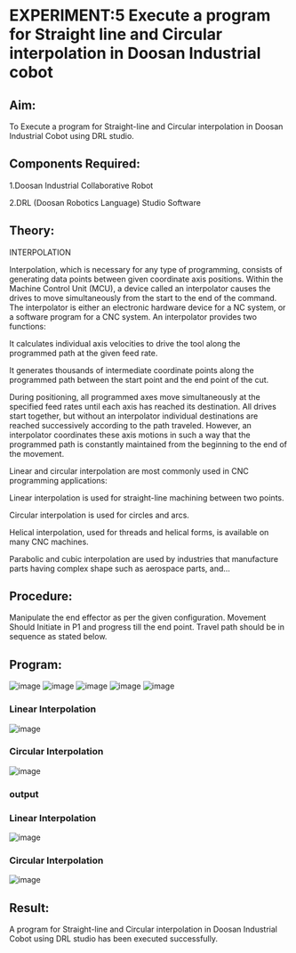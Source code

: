# EXPERIMENT:5 Execute a program for Straight line and Circular interpolation in Doosan Industrial cobot

## Aim: 
To Execute a program for Straight-line and Circular interpolation in Doosan Industrial Cobot using DRL studio.

## Components Required:

1.Doosan Industrial Collaborative Robot

2.DRL (Doosan Robotics Language) Studio Software

## Theory: 
INTERPOLATION

Interpolation, which is necessary for any type of programming, consists of generating data points between given coordinate axis positions. Within the Machine Control Unit (MCU), a device called an interpolator causes the drives to move simultaneously from the start to the end of the command. The interpolator is either an electronic hardware device for a NC system, or a software program for a CNC system. An interpolator provides two functions:

It calculates individual axis velocities to drive the tool along the programmed path at the given feed rate.

It generates thousands of intermediate coordinate points along the programmed path between the start point and the end point of the cut.

During positioning, all programmed axes move simultaneously at the specified feed rates until each axis has reached its destination. All drives start together, but without an interpolator individual destinations are reached successively according to the path traveled. However, an interpolator coordinates these axis motions in such a way that the programmed path is constantly maintained from the beginning to the end of the movement.

Linear and circular interpolation are most commonly used in CNC programming applications:

Linear interpolation is used for straight-line machining between two points.

Circular interpolation is used for circles and arcs.

Helical interpolation, used for threads and helical forms, is available on many CNC machines.

Parabolic and cubic interpolation are used by industries that manufacture parts having complex shape such as aerospace parts, and...

## Procedure:

Manipulate the end effector as per the given configuration. Movement Should Initiate in P1 and progress till the end point. Travel path should be in sequence as stated below.

## Program:

![image](https://user-images.githubusercontent.com/75413726/206198383-0a55a5d0-ab31-4d18-947b-8724a309b9ec.png)
![image](https://user-images.githubusercontent.com/75413726/206198411-fbf9ecf6-1570-4c17-91df-2dde9ecee6f0.png)
![image](https://user-images.githubusercontent.com/75413726/206198452-8aa0f677-8187-4ab4-b774-629bc5bfc1df.png)
![image](https://user-images.githubusercontent.com/75413726/206198499-c2791b4a-78e9-4e57-bee6-c75ea6f5e1a1.png)
![image](https://user-images.githubusercontent.com/75413726/206198515-fe909bb4-38fa-4544-932d-1c4fcfd59862.png)

### Linear Interpolation

![image](https://user-images.githubusercontent.com/75413726/206198563-aae901aa-df9c-4ebe-a537-d441efbf922f.png)

### Circular Interpolation

![image](https://user-images.githubusercontent.com/75413726/206198619-93b083c0-c7ed-4c83-997d-3071ba742c4c.png)

### output

### Linear Interpolation

![image](https://user-images.githubusercontent.com/75413726/206198662-b49c14f6-bb46-4e48-84e8-d8d356a5f94a.png)

### Circular Interpolation

![image](https://user-images.githubusercontent.com/75413726/206198760-c8cc237e-65fe-4710-b817-6dc1481f08c2.png)


## Result: 

A program for Straight-line and Circular interpolation in Doosan Industrial Cobot using DRL studio has been executed successfully.

 
